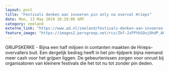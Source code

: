 ```yaml
---
layout: post
title: "Festivals denken aan invoeren pin only na overval Hrieps"
date: Mon, 13 May 2019 20:29:00 GMT
category: zeeland
externe_link: "https://www.ad.nl/zeeland/festivals-denken-aan-invoeren-pin-only-na-overval-hrieps~a25b3199/"
feature_image: "https://images2.persgroep.net/rcs/Zkf-JzFPYkSOxjOhdP_AUI_WOlo/diocontent/148076927/_fitwidth/400/?appId=21791a8992982cd8da851550a453bd7f&quality=0.7"
---
```


GRIJPSKERKE  -  Bijna een half miljoen in contanten maakten de Hrieps-overvallers buit. Een dergelijk bedrag heeft in het pin-tijdperk bijna niemand meer cash voor het grijpen liggen. De gebeurtenissen zorgen voor onrust bij organisatoren van kleinere festivals die het tot nu tot zonder pin deden.
